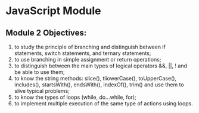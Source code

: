  <h1>JavaScript Module</h1>
<h2>Module 2 Objectives:</h2>
<ol>
    <li>to study the principle of branching and distinguish between if statements, switch statements, and ternary statements;</li>
    <li>to use branching in simple assignment or return operations;</li>
    <li>to distinguish between the main types of logical operators &&, ||, ! and be able to use them;</li>
    <li>to know the string methods: slice(), tliowerCase(), toUpperCase(), includes(), startsWith(), endsWith(), indexOf(), trim() and use them to slive typical problems;</li>
    <li>to know the types of loops (while, do…while, for);</li>
    <li>to implement multiple execution of the same type of actions using loops.</li>
</ol>
